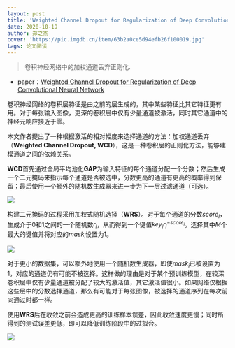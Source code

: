 ```yaml
---
layout: post
title: 'Weighted Channel Dropout for Regularization of Deep Convolutional Neural Network'
date: 2020-10-19
author: 郑之杰
cover: 'https://pic.imgdb.cn/item/63b2a0ce5d94efb26f100019.jpg'
tags: 论文阅读
---
```


> 卷积神经网络中的加权通道丢弃正则化.

- paper：[Weighted Channel Dropout for Regularization of Deep Convolutional Neural Network](https://ojs.aaai.org//index.php/AAAI/article/view/4858)

卷积神经网络的卷积层特征是由之前的层生成的，其中某些特征比其它特征更有用。对于每张输入图像，更深的卷积层中仅有少量通道被激活，同时其它通道中的神经元响应接近于零。

本文作者提出了一种根据激活的相对幅度来选择通道的方法：加权通道丢弃（**Weighted Channel Dropout, WCD**），这是一种卷积层的正则化方法，能够建模通道之间的依赖关系。

**WCD**首先通过全局平均池化**GAP**为输入特征的每个通道分配一个分数；然后生成一个二元掩码来指示每个通道是否被选中，分数更高的通道有更高的概率得到保留；最后使用一个额外的随机数生成器来进一步为下一层过滤通道（可选）。

![](https://pic.imgdb.cn/item/63b2a1155d94efb26f105ac4.jpg)

构建二元掩码的过程采用加权式随机选择（**WRS**）。对于每个通道的分数$score_i$，生成介于$0$和$1$之间的一个随机数$r_i$，从而得到一个键值$key_ir_i^{-score_i}$。选择其中$M$个最大的键值并将对应的$mask_i$设置为$1$。

![](https://pic.imgdb.cn/item/63b2a3045d94efb26f12d1ca.jpg)

对于更小的数据集，可以额外地使用一个随机数生成器，即使$mask_i$已被设置为$1$，对应的通道仍有可能不被选择。这样做的理由是对于某个预训练模型，在较深卷积层中仅有少量通道被分配了较大的激活值，其它激活值很小。如果网络仅根据这些层中的分数选择通道，那么有可能对于每张图像，被选择的通道序列在每次前向通过时都一样。

使用**WRS**后在收敛之前会造成更高的训练样本误差，因此收敛速度更慢；同时所得到的测试误差更低，即可以降低训练阶段中的过拟合。

![](https://pic.imgdb.cn/item/63b2a4d45d94efb26f1524b5.jpg)
